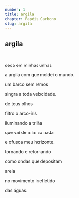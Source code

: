 ```yaml
---
number: 1
title: argila
chapter: Papéis Carbono
slug: argila
---
```


## **argila**

&nbsp;

seca em minhas unhas

a argila com que moldei o mundo.

um barco sem remos

singra a toda velocidade.

de teus olhos

filtro o arco-íris

iluminando a trilha

que vai de mim ao nada

e ofusca meu horizonte.

tornando e retornando

como ondas que depositam

areia

no movimento irrefletido

das águas.
